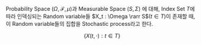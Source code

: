 Probability Space $(\Omega, \mathcal F, \mu)$과 Measurable Space $(S, \Sigma)$ 에 대해, Index Set $T$에 따라 인덱싱되는 Random variable들 $X_t : \Omega \rarr S$($t \in T$)이 존재할 때, 이 Random variable들의 집합을 Stochastic process라고 한다.

$$
\{X(t, \cdot) : t \in T\}
$$